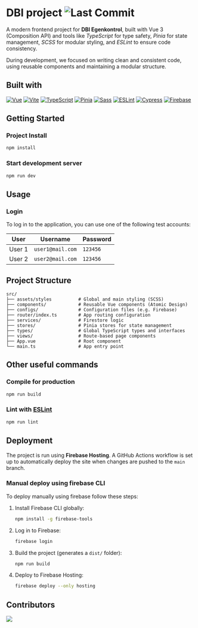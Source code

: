 # DBI project ![Last Commit](https://img.shields.io/github/last-commit/Isabella1807/DBI-project?style=for-the-badge)

A modern frontend project for **DBI Egenkontrol**, built with Vue 3 (Composition API) and tools like *TypeScript* for type safety, *Pinia* for state management, *SCSS* for modular styling, and *ESLint* to ensure code consistency.

During development, we focused on writing clean and consistent code, using reusable components and maintaining a modular structure.

## Built with

[![Vue][vue-badge]][vue-url]
[![Vite][vite-badge]][vite-url]
[![TypeScript][ts-badge]][ts-url]
[![Pinia][pinia-badge]][pinia-url]
[![Sass][sass-badge]][sass-url]
[![ESLint][eslint-badge]][eslint-url]
[![Cypress][cypress-badge]][cypress-url]
[![Firebase][firebase-badge]][firebase-url]

[vue-badge]: https://img.shields.io/badge/Vue.js-35495E?style=for-the-badge&logo=vue.js&logoColor=4FC08D
[vue-url]: https://vuejs.org/

[vite-badge]: https://img.shields.io/badge/Vite-646CFF?style=for-the-badge&logo=vite&logoColor=white
[vite-url]: https://vitejs.dev/

[ts-badge]: https://img.shields.io/badge/TypeScript-3178C6?style=for-the-badge&logo=typescript&logoColor=white
[ts-url]: https://www.typescriptlang.org/

[pinia-badge]: https://img.shields.io/badge/Pinia-2EBC4F?style=for-the-badge&logo=pinia&logoColor=white
[pinia-url]: https://pinia.vuejs.org/

[sass-badge]: https://img.shields.io/badge/Sass-hotpink?style=for-the-badge&logo=sass&logoColor=white
[sass-url]: https://sass-lang.com/

[eslint-badge]: https://img.shields.io/badge/ESLint-4B32C3?style=for-the-badge&logo=eslint&logoColor=white
[eslint-url]: https://eslint.org/

[cypress-badge]: https://img.shields.io/badge/Cypress-17202C?style=for-the-badge&logo=cypress&logoColor=white
[cypress-url]: https://www.cypress.io/

[firebase-badge]: https://img.shields.io/badge/Firebase-FFCA28?style=for-the-badge&logo=firebase&logoColor=black
[firebase-url]: https://firebase.google.com/

## Getting Started

### Project Install

``` sh
npm install
```

### Start development server

```sh
npm run dev
```

## Usage
### Login
To log in to the application, you can use one of the following test accounts:


| User     | Username           | Password |
|----------|--------------------|----------|
| User 1   | `user1@mail.com`   | `123456` |
| User 2   | `user2@mail.com`   | `123456` |


## Project Structure
```
src/
├── assets/styles          # Global and main styling (SCSS)
├── components/            # Reusable Vue components (Atomic Design)
├── configs/               # Configuration files (e.g. Firebase)
├── router/index.ts        # App routing configuration
├── services/              # Firestore logic
├── stores/                # Pinia stores for state management
├── types/                 # Global TypeScript types and interfaces
├── views/                 # Route-based page components
├── App.vue                # Root component
└── main.ts                # App entry point
```
## Other useful commands
### Compile for production

```sh
npm run build
```

### Lint with [ESLint](https://eslint.org/)

```sh
npm run lint
```

## Deployment
The project is run using **Firebase Hosting**. A GitHub Actions workflow is set up to automatically deploy the site when changes are pushed to the `main` branch.

### Manual deploy using firebase CLI
To deploy manually using firebase follow these steps:
1. Install Firebase CLI globally:
    ```sh
    npm install -g firebase-tools
    ```

2. Log in to Firebase:
    ```sh
    firebase login
    ```

3. Build the project (generates a `dist/` folder):
    ```sh
    npm run build
    ```

4. Deploy to Firebase Hosting:
    ```sh
    firebase deploy --only hosting
    ```
## Contributors
[![](https://contrib.rocks/image?repo=Isabella1807/DBI-project)](https://github.com/Isabella1807/DBI-project/graphs/contributors)
